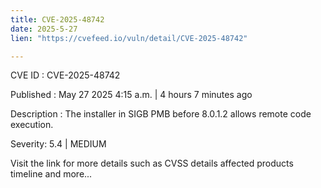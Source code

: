 ```yaml
---
title: CVE-2025-48742
date: 2025-5-27
lien: "https://cvefeed.io/vuln/detail/CVE-2025-48742"

---
```


CVE ID : CVE-2025-48742

Published :  May 27
2025
4:15 a.m. | 4 hours
7 minutes ago

Description : The installer in SIGB PMB before 8.0.1.2 allows remote code execution.

Severity: 5.4 | MEDIUM

Visit the link for more details
such as CVSS details
affected products
timeline
and more...
